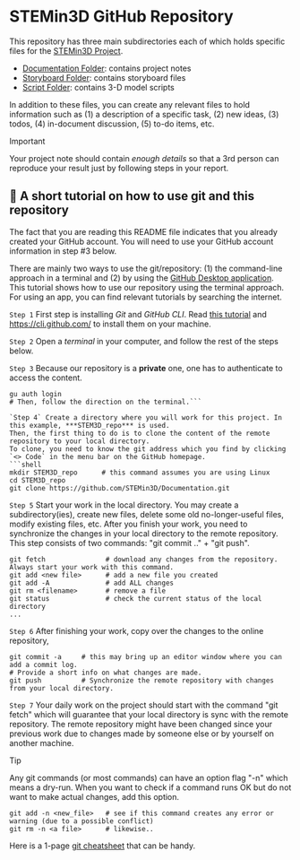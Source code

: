 # STEMin3D GitHub Repository
This repository has three main subdirectories each of which holds specific files for the [STEMin3D Project](https://STEMin3D.net).

  * [Documentation Folder](Documentations): contains project notes
  * [Storyboard Folder](Storyboard): contains storyboard files
  * [Script Folder](Scripts): contains 3-D model scripts

In addition to these files, you can create any relevant files to hold information such as (1) a description of a specific task, (2) new ideas, (3) todos, (4) in-document discussion, (5) to-do items, etc.

> [!IMPORTANT]
> Your project note should contain *enough details* so that a 3rd person can reproduce your result just by following steps in your report.

## 👀 A short tutorial on how to use git and this repository
The fact that you are reading this README file indicates that you already created your GitHub account. You will need to use your GitHub account information in step #3 below.

There are mainly two ways to use the git/repository: (1) the command-line approach in a terminal and (2) by using the [GitHub Desktop application](https://desktop.github.com/). This tutorial shows how to use our repository using the terminal approach. For using an app, you can find relevant tutorials by searching the internet.

`Step 1` First step is installing *Git* and *GitHub CLI*. Read [this tutorial](https://github.com/git-guides/install-git) and https://cli.github.com/ to install them on your machine.

`Step 2` Open a *terminal* in your computer, and follow the rest of the steps below.

`Step 3` Because our repository is a __private__ one, one has to authenticate to access the content.
```shell
gu auth login
# Then, follow the direction on the terminal.```

`Step 4` Create a directory where you will work for this project. In this example, ***STEM3D_repo*** is used. 
Then, the first thing to do is to clone the content of the remote repository to your local directory. 
To clone, you need to know the git address which you find by clicking `<> Code` in the menu bar on the GitHub homepage.
```shell
mkdir STEM3D_repo      # this command assumes you are using Linux
cd STEM3D_repo
git clone https://github.com/STEMin3D/Documentation.git
```
`Step 5` Start your work in the local directory. You may create a subdirectory(ies), create new files, 
delete some old no-longer-useful files, modify existing files, etc. After you finish your work, you need to 
synchronize the changes in your local directory to the remote repository. This step consists of two commands: "git commit .." + "git push".
```shell
git fetch               # download any changes from the repository. Always start your work with this command.
git add <new file>      # add a new file you created
git add -A              # add ALL changes
git rm <filename>       # remove a file
git status              # check the current status of the local directory
...
```

`Step 6` After finishing your work, copy over the changes to the online repository,
```shell
git commit -a     # this may bring up an editor window where you can add a commit log.
# Provide a short info on what changes are made.
git push          # Synchronize the remote repository with changes from your local directory.
```

`Step 7` Your daily work on the project should start with the command "git fetch" which will guarantee that your 
local directory is sync with the remote repository. The remote repository might have been changed since your 
previous work due to changes made by someone else or by yourself on another machine.

> [!TIP]
> Any git commands (or most commands) can have an option flag "-n" which means a dry-run. 
> When you want to check if a command runs OK but do not want to make actual changes, add this option. 
> ```shell
> git add -n <new_file>   # see if this command creates any error or warning (due to a possible conflict)
> git rm -n <a file>      # likewise..
> ```
>
> Here is a 1-page [git cheatsheet](https://rogerdudler.github.io/git-guide/files/git_cheat_sheet.pdf) that can be handy. 
